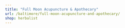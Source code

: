 ```yaml
---
title: "Full Moon Acupuncture & Apothecary"
url: /baltimore/full-moon-acupuncture-and-apothecary/
shop: herbalist
---
```

